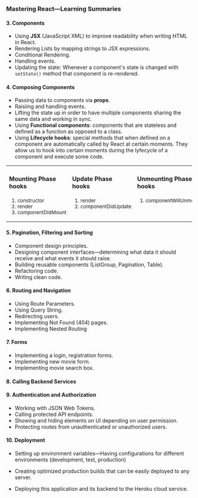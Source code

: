 ### Mastering React—Learning Summaries

#### 3. Components

- Using **JSX** (JavaScript XML) to improve readability when writing HTML in React.
- Rendering Lists by mapping strings to JSX expressions.
- Conditional Rendering.
- Handling events.
- Updating the state: Whenever a component's state is changed with `setState()` method that component is re-rendered.

#### 4. Composing Components

- Passing data to components via **props**.
- Raisiing and handling events.
- Lifting the state up in order to have multiple components sharing the same data and working in sync.
- Using **Functional components**: components that are stateless and defined as a function as opposed to a class.
- Using **Lifecycle hooks**: special methods that when defined on a component are automatically called by React at certain moments. They allow us to hook into certain moments during the lyfecycle of a component and execute some code.

<table>
  <tr>
    <td>
      <h4>Mounting Phase hooks</h4>
      <small>
        <ol>
          <li>constructor</li>
          <li>render</li>
          <li>componentDidMount</li>
        </ol>
      </small>
    </td>
    <td>
      <h4>Update Phase hooks</h4>
      <small>
        <ol>
          <li>render</li>
          <li>componentDidUpdate</li>
          <br />
        </ol>
      </small>
    </td>
    <td>
      <h4>Unmounting Phase hooks</h4>
      <small>
        <ol>
          <li>componentWillUnmount</li>
          <br />
          <br />
        </ol>
      </small>
    </td>
  </tr>
</table>

#### 5. Pagination, Filtering and Sorting

- Component design principles.
- Designing component interfaces—determining what data it should receive and what events it should raise.
- Building reusable components (ListGroup, Pagination, Table).
- Refactoring code.
- Writing clean code.

#### 6. Routing and Navigation

- Using Route Parameters.
- Using Query String.
- Redirecting users.
- Implementing Not Found (404) pages.
- Implementing Nested Routing

#### 7. Forms

- Implementing a login, registration forms.
- Implementing new movie form.
- Implementing movie search box.

#### 8. Calling Backend Services

#### 9. Authentication and Authorization

- Working with JSON Web Tokens.
- Calling protected API endpoints.
- Showing and hiding elements on UI depending on user permission.
- Protecting routes from unauthenticated or unauthorized users.

#### 10. Deployment

- Setting up environment variables—Having configurations for different environments (development, test, production)

- Creating optimized production builds that can be easily deployed to any server.

- Deploying this application and its backend to the Heroku cloud service.
